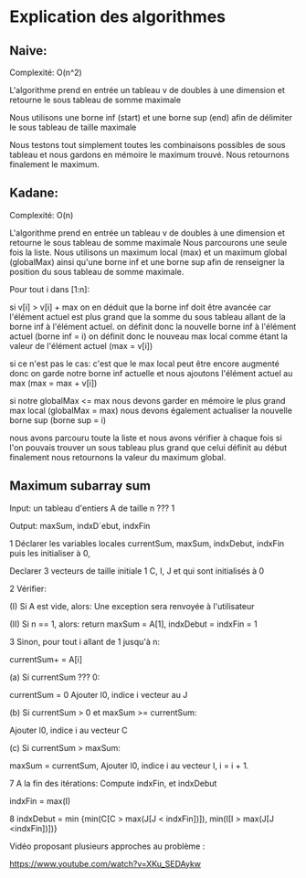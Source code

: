 # Explication des algorithmes

## Naive:

Complexité: O(n^2)

L'algorithme prend en entrée un tableau v de doubles à une dimension 
et retourne le sous tableau de somme maximale

Nous utilisons une borne inf (start) et une borne sup (end) afin de 
délimiter le sous tableau de taille maximale

Nous testons tout simplement toutes les combinaisons possibles de sous tableau
et nous gardons en mémoire le maximum trouvé.
Nous retournons finalement le maximum.



## Kadane:

Complexité: O(n)

L'algorithme prend en entrée un tableau v de doubles à une dimension 
et retourne le sous tableau de somme maximale
Nous parcourons une seule fois la liste.
Nous utilisons un maximum local (max) et un maximum global (globalMax) ainsi 
qu'une borne inf et une borne sup afin de renseigner la position du
sous tableau de somme maximale.

Pour tout i dans [1:n]:

si v[i] > v[i] + max
on en déduit que la borne inf doit être avancée car l'élément actuel est plus grand 
que la somme du sous tableau allant de la borne inf à l'élément actuel.
on définit donc la nouvelle borne inf à l'élément actuel (borne inf = i)
on définit donc le nouveau max local comme étant la valeur de l'élément actuel (max = v[i])

si ce n'est pas le cas:
c'est que le max local peut être encore augmenté donc on garde notre borne inf actuelle et 
nous ajoutons l'élément actuel au max (max = max + v[i])

si notre globalMax <= max
nous devons garder en mémoire le plus grand max local (globalMax = max)
nous devons également actualiser la nouvelle borne sup (borne sup = i)

nous avons parcouru toute la liste et nous avons vérifier à chaque fois si l'on
pouvais trouver un sous tableau plus grand que celui définit au début
finalement nous retournons la valeur du maximum global.


## Maximum subarray sum

Input: un tableau d'entiers A de taille n ??? 1

Output: maxSum, indxD´ebut, indxFin

1 Déclarer les variables locales currentSum, maxSum, indxDebut, indxFin puis les initialiser à 0,

Declarer 3 vecteurs de taille initiale 1 C, I, J et qui sont initialisés à 0

2 Vérifier:

(I) Si A est vide, alors:
Une exception sera renvoyée à l'utilisateur

(II) Si n == 1, alors:
return maxSum = A[1], indxDebut  = indxFin = 1

3 Sinon, pour tout i allant de 1 jusqu'à n:

currentSum+ = A[i]

(a) Si currentSum ??? 0:

currentSum = 0
Ajouter l0, indice i vecteur au J

(b) Si currentSum > 0 et maxSum >= currentSum:

Ajouter l0, indice i au vecteur C

(c) Si currentSum > maxSum:

maxSum = currentSum, Ajouter l0, indice i au vecteur I, i = i + 1.

7 A la fin des itérations: Compute indxFin, et indxDebut

indxFin = max(I)

8 indxDebut = min {min(C[C > max(J[J < indxFin])]), min(I[I > max(J[J <indxFin])])}



Vidéo proposant plusieurs approches au problème :

https://www.youtube.com/watch?v=XKu_SEDAykw



